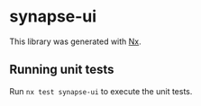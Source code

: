 # synapse-ui

This library was generated with [Nx](https://nx.dev).

## Running unit tests

Run `nx test synapse-ui` to execute the unit tests.

